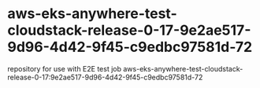 # aws-eks-anywhere-test-cloudstack-release-0-17-9e2ae517-9d96-4d42-9f45-c9edbc97581d-72
repository for use with E2E test job aws-eks-anywhere-test-cloudstack-release-0-17:9e2ae517-9d96-4d42-9f45-c9edbc97581d-72
